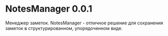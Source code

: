 NotesManager 0.0.1
============

Менеджер заметок.
NotesManager - отличное решение для сохранения заметок в структурированном, упорядоченном виде.
